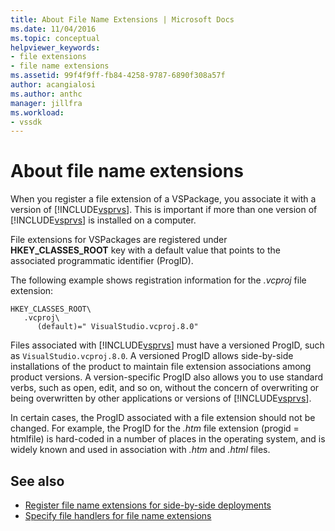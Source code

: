 ```yaml
---
title: About File Name Extensions | Microsoft Docs
ms.date: 11/04/2016
ms.topic: conceptual
helpviewer_keywords:
- file extensions
- file name extensions
ms.assetid: 99f4f9ff-fb84-4258-9787-6890f308a57f
author: acangialosi
ms.author: anthc
manager: jillfra
ms.workload:
- vssdk
---
```

# About file name extensions
When you register a file extension of a VSPackage, you associate it with a version of [!INCLUDE[vsprvs](../code-quality/includes/vsprvs_md.md)]. This is important if more than one version of [!INCLUDE[vsprvs](../code-quality/includes/vsprvs_md.md)] is installed on a computer.

 File extensions for VSPackages are registered under **HKEY_CLASSES_ROOT** key with a default value that points to the associated programmatic identifier (ProgID).

 The following example shows registration information for the *.vcproj* file extension:

```
HKEY_CLASSES_ROOT\
   .vcproj\
      (default)=" VisualStudio.vcproj.8.0"
```

 Files associated with [!INCLUDE[vsprvs](../code-quality/includes/vsprvs_md.md)] must have a versioned ProgID, such as `VisualStudio.vcproj.8.0`. A versioned ProgID allows side-by-side installations of the product to maintain file extension associations among product versions. A version-specific ProgID also allows you to use standard verbs, such as open, edit, and so on, without the concern of overwriting or being overwritten by other applications or versions of [!INCLUDE[vsprvs](../code-quality/includes/vsprvs_md.md)].

 In certain cases, the ProgID associated with a file extension should not be changed. For example, the ProgID for the *.htm* file extension (progid = htmlfile) is hard-coded in a number of places in the operating system, and is widely known and used in association with *.htm* and *.html* files.

## See also
- [Register file name extensions for side-by-side deployments](../extensibility/registering-file-name-extensions-for-side-by-side-deployments.md)
- [Specify file handlers for file name extensions](../extensibility/specifying-file-handlers-for-file-name-extensions.md)
